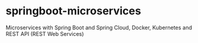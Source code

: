 # springboot-microservices
Microservices with Spring Boot and Spring Cloud, Docker, Kubernetes and REST API (REST Web Services)

